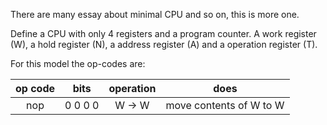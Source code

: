 There are many essay about minimal CPU and so on, this is more one.

Define a CPU with only 4 registers and a program counter. A work register (W), a hold register (N), a address register (A) and a operation register (T). 

For this model the op-codes are:

  | op code | bits | operation | does |
  | :----: | :----: | :----: | :----: |
  | nop | 0 0 0 0 | W -> W | move contents of W to W |
  
